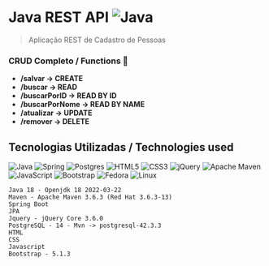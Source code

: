 # Java REST API  ![Java](https://img.shields.io/badge/java-%23ED8B00.svg?style=for-the-badge&logo=java&logoColor=white)
> Aplicação REST de Cadastro de Pessoas

### CRUD Completo / Functions :maple_leaf: <br/>
* **/salvar -> CREATE**
* **/buscar -> READ** 
* **/buscarPorID -> READ BY ID**
* **/buscarPorNome -> READ BY NAME**
* **/atualizar -> UPDATE**
* **/remover -> DELETE**


## Tecnologias Utilizadas /  Technologies used  

![Java](https://img.shields.io/badge/java-%23ED8B00.svg?style=for-the-badge&logo=java&logoColor=white)
![Spring](https://img.shields.io/badge/spring-%236DB33F.svg?style=for-the-badge&logo=spring&logoColor=white)
![Postgres](https://img.shields.io/badge/postgres-%23316192.svg?style=for-the-badge&logo=postgresql&logoColor=white)
![HTML5](https://img.shields.io/badge/html5-%23E34F26.svg?style=for-the-badge&logo=html5&logoColor=white)
![CSS3](https://img.shields.io/badge/css3-%231572B6.svg?style=for-the-badge&logo=css3&logoColor=white)
![jQuery](https://img.shields.io/badge/jquery-%230769AD.svg?style=for-the-badge&logo=jquery&logoColor=white)
![Apache Maven](https://img.shields.io/badge/Apache%20Maven-C71A36?style=for-the-badge&logo=Apache%20Maven&logoColor=white)
![JavaScript](https://img.shields.io/badge/javascript-%23323330.svg?style=for-the-badge&logo=javascript&logoColor=%23F7DF1E)
![Bootstrap](https://img.shields.io/badge/bootstrap-%23563D7C.svg?style=for-the-badge&logo=bootstrap&logoColor=white)
![Fedora](https://img.shields.io/badge/Fedora-294172?style=for-the-badge&logo=fedora&logoColor=white)
![Linux](https://img.shields.io/badge/Linux-FCC624?style=for-the-badge&logo=linux&logoColor=black)
```
Java 18 - Openjdk 18 2022-03-22
Maven - Apache Maven 3.6.3 (Red Hat 3.6.3-13)
Spring Boot
JPA
Jquery - jQuery Core 3.6.0
PostgreSQL - 14 - Mvn -> postgresql-42.3.3
HTML
CSS
Javascript
Bootstrap - 5.1.3
```
